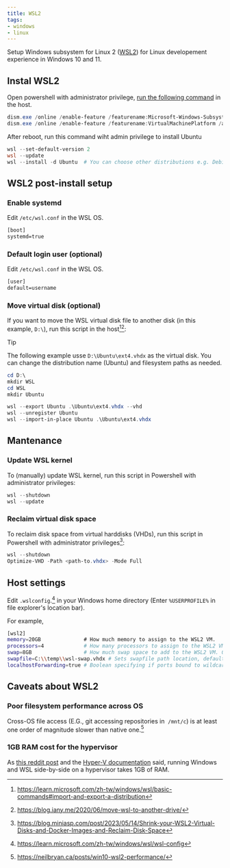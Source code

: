```yaml
---
title: WSL2
tags:
- windows
- linux
---
```


Setup Windows subsystem for Linux 2 ([WSL2](https://docs.microsoft.com/en-us/windows/wsl/)) for Linux developement experience in Windows 10 and 11.

## Instal WSL2

Open powershell with administrator privilege, [run the following command](https://devblogs.microsoft.com/commandline/install-wsl-with-a-single-command-now-available-in-windows-10-version-2004-and-higher/) in the host.

```powershell
dism.exe /online /enable-feature /featurename:Microsoft-Windows-Subsystem-Linux /all /norestart
dism.exe /online /enable-feature /featurename:VirtualMachinePlatform /all /norestart
```

After reboot, run this command wiht admin privilege to install Ubuntu

```powershell
wsl --set-default-version 2
wsl --update
wsl --install -d Ubuntu  # You can choose other distributions e.g. Debian
```

## WSL2 post-install setup

### Enable systemd

Edit `/etc/wsl.conf` in the WSL OS.

```txt title="/etc/wsl.conf"
[boot]
systemd=true
```

### Default login user (optional)

Edit `/etc/wsl.conf` in the WSL OS.

```txt title="/etc/wsl.conf"
[user]
default=username
```

### Move virtual disk (optional)

If you want to move the WSL virtual disk file to another disk (in this example, `D:\`), run this script in the host[^export-import][^movedrive]:

> [!tip]
> The following example usse `D:\Ubuntu\ext4.vhdx` as the virtual disk. You can change the distribution name (Ubuntu) and filesystem paths as needed.

```powershell
cd D:\
mkdir WSL
cd WSL
mkdir Ubuntu

wsl --export Ubuntu .\Ubuntu\ext4.vhdx --vhd
wsl --unregister Ubuntu
wsl --import-in-place Ubuntu .\Ubuntu\ext4.vhdx
```

[^export-import]: https://learn.microsoft.com/zh-tw/windows/wsl/basic-commands#import-and-export-a-distribution
[^movedrive]: https://blog.iany.me/2020/06/move-wsl-to-another-drive/

## Mantenance

### Update WSL kernel

To (manually) update WSL kernel, run this script in Powershell with administrator privileges:

```powershell
wsl --shutdown
wsl --update
```

### Reclaim virtual disk space

To reclaim disk space from virtual harddisks (VHDs), run this script in Powershell with administrator privileges[^optimize-vhd]:

```powershell
wsl --shutdown
Optimize-VHD -Path <path-to.vhdx> -Mode Full
```

[^optimize-vhd]: https://blog.miniasp.com/post/2023/05/14/Shrink-your-WSL2-Virtual-Disks-and-Docker-Images-and-Reclaim-Disk-Space

## Host settings

Edit `.wslconfig`.[^wslconfig] in your Windows home directory (Enter `%USERPROFILE%` in file explorer's location bar).

For example,

```sh title=".wslconfig"
[wsl2]
memory=20GB              # How much memory to assign to the WSL2 VM.
processors=4             # How many processors to assign to the WSL2 VM.
swap=8GB                 # How much swap space to add to the WSL2 VM. 0 for no swap file.
swapfile=C:\\temp\\wsl-swap.vhdx # Sets swapfile path location, default is %USERPROFILE%\AppData\Local\Temp\swap.vhdx. Useful if your C drive has limited disk space.
localhostForwarding=true # Boolean specifying if ports bound to wildcard or localhost in the WSL2 VM should be connectable from the host via localhost:port (default true).
```

[^wslconfig]: https://learn.microsoft.com/zh-tw/windows/wsl/wsl-config

## Caveats about WSL2

### Poor filesystem performance across OS

Cross-OS file access (E.G., git accessing repositories in  `/mnt/c`) is at least one order of magnitude slower than native one.[^wslio]

[^wslio]: https://neilbryan.ca/posts/win10-wsl2-performance/

### 1GB RAM cost for the hypervisor

As [this reddit post](https://www.reddit.com/r/bashonubuntuonwindows/comments/wo6729/the_hidden_costs_of_wsl2_memory_usage/) and the [Hyper-V documentation](https://learn.microsoft.com/en-us/windows-server/administration/performance-tuning/role/hyper-v-server/memory-performance) said, running Windows and WSL side-by-side on a hypervisor takes 1GB of RAM.
